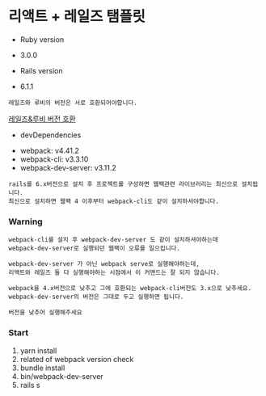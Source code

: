 # 리액트 + 레일즈 탬플릿

* Ruby version
- 3.0.0

* Rails version
- 6.1.1

```
레일즈와 루비의 버전은 서로 호환되어야합니다.

```
[레일즈&루비 버전 호환](https://www.fastruby.io/blog/ruby/rails/versions/compatibility-table.html)


* devDependencies
- webpack: v4.41.2
- webpack-cli: v3.3.10
- webpack-dev-server: v3.11.2

```
rails를 6.x버전으로 설치 후 프로젝트를 구성하면 웹팩관련 라이브러리는 최신으로 설치됩니다.
최신으로 설치하면 웹팩 4 이후부터 webpack-cli도 같이 설치하셔야합니다.

```

### Warning
```
webpack-cli를 설치 후 webpack-dev-server 도 같이 설치하셔야하는데
webpack-dev-server로 실행되던 웹팩이 오류를 일으킵니다.

webpack-dev-server 가 아닌 webpack serve로 실행해야하는데,
리액트와 레일즈 둘 다 실행해야하는 시점에서 이 커맨드는 잘 되지 않습니다.

webpack을 4.x버전으로 낮추고 그에 호환되는 webpack-cli버전도 3.x으로 낮추세요.
webpack-dev-server의 버전은 그대로 두고 실행하면 됩니다.

버전을 낮추어 실행해주세요

```

### Start
1. yarn install
2. related of webpack version check
3. bundle install
4. bin/webpack-dev-server
5. rails s
